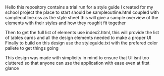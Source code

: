 Hello 
this repository contains a trial run for a style guide I created for my school project 
the place  to start should be sampleoutline.html coupled with sampleoutline.css as the style sheet 
this will give a sample overview of the elements with their styles and how they roughlt fit together

Then to get the full list of elements use index2.html, this will provide the list of tables cards and all the design elements needed to make a proper UI
Finally to build on this design use the styleguide.txt with the prefered color pallete to get things going 

This design was made with simplicity in mind to ensure that UI isnt too cluttered so that anyone can use the application with ease even at fitst glance 
